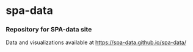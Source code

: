 # spa-data

### Repository for SPA-data site

Data and visualizations available at https://spa-data.github.io/spa-data/
